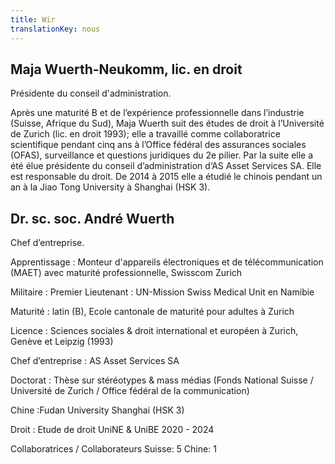 ```yaml
---
title: Wir
translationKey: nous
---
```


## Maja Wuerth-Neukomm, lic. en droit

Présidente du conseil d'administration.

Après une maturité B et de l’expérience professionnelle dans l’industrie (Suisse, Afrique du Sud), Maja Wuerth suit des études de droit à l’Université de Zurich (lic. en droit 1993); elle a travaillé comme collaboratrice scientifique pendant cinq ans à l’Office fédéral des assurances sociales (OFAS), surveillance et questions juridiques du 2e pilier. Par la suite elle a été élue présidente du conseil d’administration d‘AS Asset Services SA. Elle est responsable du droit. De 2014 à 2015 elle a étudié le chinois pendant un an à la Jiao Tong University à Shanghai (HSK 3).

## Dr. sc. soc. André Wuerth

Chef d’entreprise.

Apprentissage
: Monteur d'appareils électroniques et de télécommunication (MAET) avec maturité professionnelle, Swisscom Zurich

Militaire
: Premier Lieutenant 
: UN-Mission Swiss Medical Unit en Namibie

Maturité
: latin (B), Ecole cantonale de maturité pour adultes à Zurich

Licence
: Sciences sociales & droit international et européen à Zurich, Genève et Leipzig (1993)

Chef d’entreprise
: AS Asset Services SA

Doctorat
: Thèse sur stéréotypes & mass médias (Fonds National Suisse / Université de Zurich / Office fédéral de la communication)

Chine
:Fudan University Shanghai (HSK 3)

Droit
: Etude de droit UniNE & UniBE 2020 - 2024

Collaboratrices / Collaborateurs
Suisse: 5
Chine: 1 
